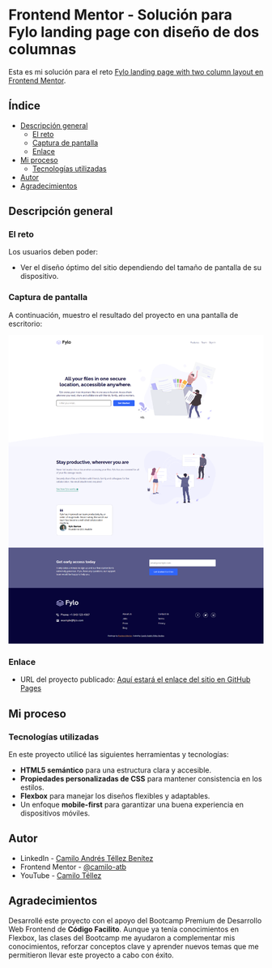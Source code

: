 # Frontend Mentor - Solución para Fylo landing page con diseño de dos columnas

Esta es mi solución para el reto [Fylo landing page with two column layout en Frontend Mentor](https://www.frontendmentor.io/challenges/fylo-landing-page-with-two-column-layout-5ca5ef041e82137ec91a50f5). 

## Índice

- [Descripción general](#descripción-general)
  - [El reto](#el-reto)
  - [Captura de pantalla](#captura-de-pantalla)
  - [Enlace](#enlace)
- [Mi proceso](#mi-proceso)
  - [Tecnologías utilizadas](#tecnologías-utilizadas)
- [Autor](#autor)
- [Agradecimientos](#agradecimientos)

## Descripción general

### El reto

Los usuarios deben poder:

- Ver el diseño óptimo del sitio dependiendo del tamaño de pantalla de su dispositivo.

### Captura de pantalla

A continuación, muestro el resultado del proyecto en una pantalla de escritorio:

![Resultado](images/resultado.png)

### Enlace

- URL del proyecto publicado: [Aquí estará el enlace del sitio en GitHub Pages](https://your-live-site-url.com)

## Mi proceso

### Tecnologías utilizadas

En este proyecto utilicé las siguientes herramientas y tecnologías:

- **HTML5 semántico** para una estructura clara y accesible.
- **Propiedades personalizadas de CSS** para mantener consistencia en los estilos.
- **Flexbox** para manejar los diseños flexibles y adaptables.
- Un enfoque **mobile-first** para garantizar una buena experiencia en dispositivos móviles.

## Autor

- LinkedIn - [Camilo Andrés Téllez Benítez](http://www.linkedin.com/in/camilo-téllez)
- Frontend Mentor - [@camilo-atb](https://www.frontendmentor.io/profile/camilo-atb)
- YouTube - [Camilo Téllez](https://www.youtube.com/@camilotellez887)

## Agradecimientos

Desarrollé este proyecto con el apoyo del Bootcamp Premium de Desarrollo Web Frontend de **Código Facilito**. Aunque ya tenía conocimientos en Flexbox, las clases del Bootcamp me ayudaron a complementar mis conocimientos, reforzar conceptos clave y aprender nuevos temas que me permitieron llevar este proyecto a cabo con éxito.
